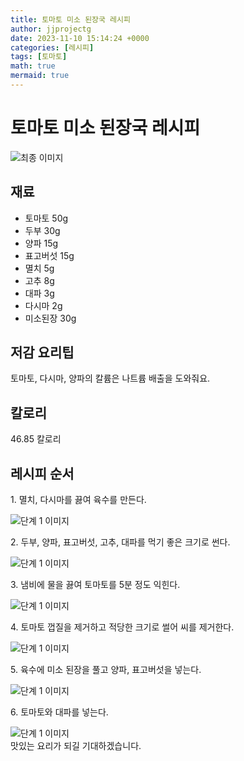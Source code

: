 ```yaml
---
title: 토마토 미소 된장국 레시피
author: jjprojectg
date: 2023-11-10 15:14:24 +0000
categories: [레시피]
tags: [토마토]
math: true
mermaid: true
---
```

<meta name="og:type" content="website"/>
<meta charset="UTF-8"/>
<div class="header">
  <h1>토마토 미소 된장국 레시피</h1>
</div>

<div class="container my-4">
  <div class="row">
    <div class="col-12 col-md-6">
      <div class="recipe-image">
        <img src="http://www.foodsafetykorea.go.kr/uploadimg/20190409/20190409055823_1554800303065.jpg" class="step-image" alt="최종 이미지"/>
      </div>
    </div>
    <div class="col-12 col-md-6">
      <div class="ingredients">
        <h2>재료</h2>
        <ul class="card">
          <li> 토마토 50g </li>
          <li>  두부 30g </li>
          <li>  양파 15g </li>
          <li>  표고버섯 15g </li>
          <li>  멸치 5g </li>
          <li>  고추 8g </li>
          <li>  대파 3g </li>
          <li>  다시마 2g </li>
          <li>  미소된장 30g </li>
</ul>
      </div>
    </div>
    <div class="col-12 col-md-6">
      <div class="ingredients">
        <h2>저감 요리팁</h2>
        <div class="card"> 
          <p>
            토마토, 다시마, 양파의 칼륨은 나트륨 배출을 도와줘요.
          </p>
        </div>
      </div>
      <div class="ingredients">
        <h2>칼로리</h2>
        <div class="card"> 
          <p>
            46.85 칼로리
          </p>
        </div>
      </div>
    </div>
  </div>

  <h2 class="my-4">레시피 순서</h2>
  <div class="card recipe-card">
    <div class="card-body recipe-step">
      <p class="card-text step-description">1. 멸치, 다시마를 끓여 육수를 만든다.</p>
      <img src="http://www.foodsafetykorea.go.kr/uploadimg/20190409/20190409055859_1554800339984.jpg" alt="단계 1 이미지" class="step-image"/>
    </div>
  </div>
  <div class="card recipe-card">
    <div class="card-body recipe-step">
      <p class="card-text step-description">2. 두부, 양파, 표고버섯, 고추, 대파를 먹기 좋은 크기로 썬다.</p>
      <img src="http://www.foodsafetykorea.go.kr/uploadimg/20190409/20190409055912_1554800352822.jpg" alt="단계 1 이미지" class="step-image"/>
    </div>
  </div>
  <div class="card recipe-card">
    <div class="card-body recipe-step">
      <p class="card-text step-description">3. 냄비에 물을 끓여 토마토를 5분 정도 익힌다.</p>
      <img src="http://www.foodsafetykorea.go.kr/uploadimg/20190409/20190409055926_1554800366946.jpg" alt="단계 1 이미지" class="step-image"/>
    </div>
  </div>
  <div class="card recipe-card">
    <div class="card-body recipe-step">
      <p class="card-text step-description">4. 토마토 껍질을 제거하고 적당한 크기로 썰어 씨를 제거한다.</p>
      <img src="http://www.foodsafetykorea.go.kr/uploadimg/20190409/20190409055941_1554800381617.jpg" alt="단계 1 이미지" class="step-image"/>
    </div>
  </div>
  <div class="card recipe-card">
    <div class="card-body recipe-step">
      <p class="card-text step-description">5. 육수에 미소 된장을 풀고 양파, 표고버섯을 넣는다.</p>
      <img src="http://www.foodsafetykorea.go.kr/uploadimg/20190409/20190409055954_1554800394793.jpg" alt="단계 1 이미지" class="step-image"/>
    </div>
  </div>
  <div class="card recipe-card">
    <div class="card-body recipe-step">
      <p class="card-text step-description">6. 토마토와 대파를 넣는다.</p>
      <img src="http://www.foodsafetykorea.go.kr/uploadimg/20190409/20190409060009_1554800409126.jpg" alt="단계 1 이미지" class="step-image"/>
    </div>
  </div>

</div>
맛있는 요리가 되길 기대하겠습니다.
